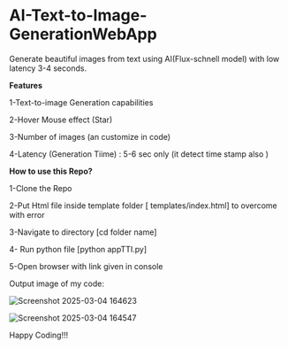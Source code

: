 # AI-Text-to-Image-GenerationWebApp

Generate beautiful images from text using AI(Flux-schnell model) with low latency 3-4 seconds.

**Features**

1-Text-to-image Generation capabilities

2-Hover Mouse effect (Star)

3-Number of images (an customize in code)

4-Latency (Generation Tiime) : 5-6 sec only (it detect time stamp also )

**How to use this Repo?**

1-Clone the Repo

2-Put Html file inside template folder [ templates/index.html] to overcome with error 

3-Navigate to directory [cd folder name]

4- Run python file [python appTTI.py]

5-Open browser with link given in console

Output image of my code:

![Screenshot 2025-03-04 164623](https://github.com/user-attachments/assets/19d152f3-0ac3-4788-9204-5af5273a1ad3)


![Screenshot 2025-03-04 164547](https://github.com/user-attachments/assets/986a08f1-c92b-4c6a-9d3b-82b86f2a7816)


Happy Coding!!!

